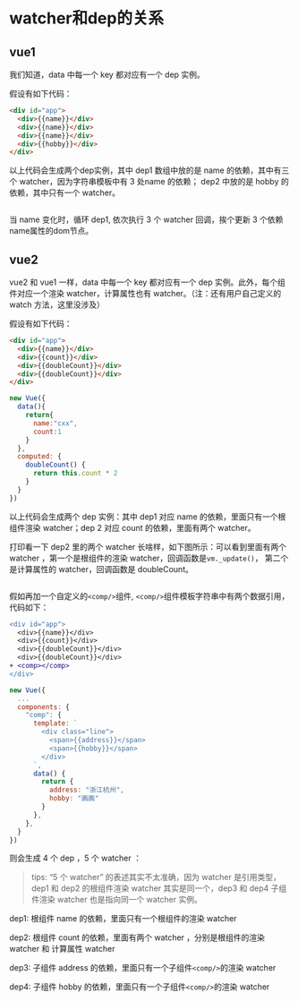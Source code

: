 # watcher和dep的关系

## vue1


我们知道，data 中每一个 key 都对应有一个 dep 实例。

假设有如下代码：
```html
<div id="app">
  <div>{{name}}</div>
  <div>{{name}}</div>
  <div>{{name}}</div>
  <div>{{hobby}}</div>
</div>
```

以上代码会生成两个dep实例，其中 dep1 数组中放的是 name 的依赖，其中有三个 watcher，因为字符串模板中有 3 处name 的依赖； dep2 中放的是 hobby 的依赖，其中只有一个 watcher。

<img :src="$withBase('/imgs/myvue/vue1-dep-and-watcher.png')" style="transform:scale(0.8);">

当 name 变化时，循环 dep1, 依次执行 3 个 watcher 回调，挨个更新 3 个依赖name属性的dom节点。

## vue2 

vue2 和 vue1 一样，data 中每一个 key 都对应有一个 dep 实例。此外，每个组件对应一个渲染 watcher，计算属性也有 watcher。（注：还有用户自己定义的 watch 方法，这里没涉及）

假设有如下代码：
```html
<div id="app">
  <div>{{name}}</div>
  <div>{{count}}</div>
  <div>{{doubleCount}}</div>
  <div>{{doubleCount}}</div>
</div>
```
```js
new Vue({
  data(){
    return{
      name:"cxx",
      count:1
    }
  },
  computed: {
    doubleCount() {
      return this.count * 2
    }
  }
})
```

以上代码会生成两个 dep 实例：其中 dep1 对应 name 的依赖，里面只有一个根组件渲染 watcher；dep 2 对应 count 的依赖，里面有两个 watcher。
<img :src="$withBase('/imgs/myvue/vue2-dep-and-watcher1.png')" style="transform:scale(0.8);">

打印看一下 dep2 里的两个 watcher 长啥样，如下图所示：可以看到里面有两个 watcher ，第一个是根组件的渲染 watcher，回调函数是`vm._update()`， 第二个是计算属性的 watcher，回调函数是 doubleCount。

<img :src="$withBase('/imgs/myvue/vue2-dep-and-watcher2.png')" style="transform:scale(0.8);">




假如再加一个自定义的`<comp/>`组件, `<comp/>`组件模板字符串中有两个数据引用，代码如下：
```diff
<div id="app">
  <div>{{name}}</div>
  <div>{{count}}</div>
  <div>{{doubleCount}}</div>
  <div>{{doubleCount}}</div>
+ <comp></comp>
</div>
```

```js
new Vue({
  ...    
  components: {
    "comp": {
      template: `
        <div class="line">
          <span>{{address}}</span>
          <span>{{hobby}}</span>
        </div>
      `,
      data() {
        return {
          address: "浙江杭州",
          hobby: "画画"
        }
      },
    },
  }
})
```
则会生成 4 个 dep ，5 个 watcher ：
> tips: “5 个 watcher” 的表述其实不太准确，因为 watcher 是引用类型，dep1 和 dep2 的根组件渲染 watcher 其实是同一个，dep3 和 dep4 子组件渲染 watcher 也是指向同一个 watcher 实例。

dep1: 根组件 name 的依赖，里面只有一个根组件的渲染 watcher

dep2: 根组件 count 的依赖，里面有两个 watcher ，分别是根组件的渲染 watcher 和 计算属性 watcher

dep3: 子组件 address 的依赖，里面只有一个子组件`<comp/>`的渲染 watcher

dep4: 子组件 hobby 的依赖，里面只有一个子组件`<comp/>`的渲染 watcher



